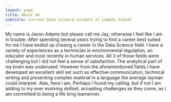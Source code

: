 ```yaml
---
layout: page
title: About me
subtitle: Current Data Science student at Lambda School
---
```

My name is Jason Adamo but please call me Jay, otherwise I feel like I am in trouble. After spending several years trying to find a career best suited for me I have ended up chasing a career in the Data Science field. I have a variety of experiences as a technician in encironmental regulation, an educator and most recently in human services. 
All 3 of those fields were challenging but I did not feel a sense of satisfaction. The analytical part of my brain was underused. However from the aforementioned fields I have developed an excellent skill set such as effective communication, technical writing and presenting complex material in a language the average layman could interpret. 
Alas, here I am. Perhaps I found my calling, but if not I am adding to my ever evolving skillset, accepting challenges as they come, as I am committed to being a life long learnerner. 
